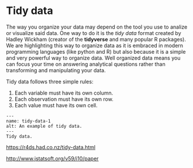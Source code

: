 # Tidy data

The way you organize your data may depend on the tool you use to analize or visualize said data. One way to do it is the *tidy data* format created by Hadley Wickham (creator of the **tidyverse** and many popular R packages). We are highlighting this way to organize data as it is embraced in modern programming languages (like python and R) but also because it is a simple and very powerful way to organize data. Well organized data means you can focus your time on answering analytical questions rather than transforming and manipulating your data.

Tidy data follows three simple rules:
1. Each variable must have its own column.
2. Each observation must have its own row.
3. Each value must have its own cell.

```{figure} /_static/images/tidy-1.png
---
name: tidy-data-1
alt: An example of tidy data.
---
Tidy data.
```

https://r4ds.had.co.nz/tidy-data.html

http://www.jstatsoft.org/v59/i10/paper